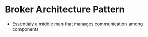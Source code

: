 # Broker Architecture Pattern

- Essentialy a middle man that manages communication among components
